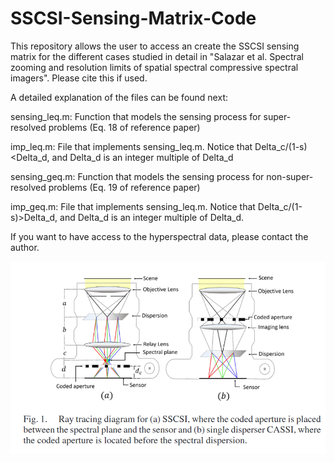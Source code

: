 # SSCSI-Sensing-Matrix-Code

This repository allows the user to access an create the SSCSI sensing matrix for the different cases studied in detail in "Salazar et al. Spectral zooming and resolution limits of spatial spectral compressive spectral imagers". Please cite this if used.

A detailed explanation of the files can be found next:

sensing_leq.m: Function that models the sensing process for super-resolved problems (Eq. 18 of reference paper)

imp_leq.m: File that implements sensing_leq.m. Notice that Delta_c/(1-s)<Delta_d, and Delta_d is an integer multiple of Delta_d

sensing_geq.m: Function that models the sensing process for non-super-resolved problems (Eq. 19 of reference paper)

imp_geq.m: File that implements sensing_leq.m. Notice that Delta_c/(1-s)>Delta_d, and Delta_d is an integer multiple of Delta_d.

If you want to have access to the hyperspectral data, please contact the author.

![Alt text](https://github.com/Edgar-Noita/SSCSI-Sensing-Matrix-Code/blob/main/git_1.png "Title")


